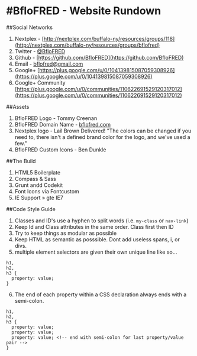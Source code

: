 #BfloFRED - Website Rundown
=========

##Social Networks
1. Nextplex - [http://nextplex.com/buffalo-ny/resources/groups/118](http://nextplex.com/buffalo-ny/resources/groups/bflofred)
2. Twitter - [@BfloFRED](https://twitter.com/BfloFRED)
3. Github - [https://github.com/BfloFRED](https://github.com/BfloFRED)
4. Email - [&#098;&#102;&#108;&#111;&#102;&#114;&#101;&#100;&#064;&#103;&#109;&#097;&#105;&#108;&#046;&#099;&#111;&#109;](&#098;&#102;&#108;&#111;&#102;&#114;&#101;&#100;&#064;&#103;&#109;&#097;&#105;&#108;&#046;&#099;&#111;&#109;)
5. Google+ [https://plus.google.com/u/0/104139815087059308926](https://plus.google.com/u/0/104139815087059308926)
6. Google+ Community [https://plus.google.com/u/0/communities/110622691529120317012](https://plus.google.com/u/0/communities/110622691529120317012)

##Assets
1. BfloFRED Logo - Tommy Creenan
2. BfloFRED Domain Name - [bflofred.com](bflofred.com)
3. Nextplex logo - Lail Brown Delivered!
"The colors can be changed if you need to, there isn't a defined brand color for the logo, and we've used a few."
4. BfloFRED Custom Icons - Ben Dunkle

##The Build
1. HTML5 Boilerplate
2. Compass & Sass
3. Grunt andd Codekit
4. Font Icons via Fontcustom
5. IE Support &raquo; gte IE7

##Code Style Guide
1. Classes and ID's use a hyphen to split words (i.e. ``my-class`` or ``nav-link``)
2. Keep Id and Class attributes in the same order. Class first then ID
3. Try to keep things as modular as possible
4. Keep HTML as semantic as posssible. Dont add useless spans, i, or divs.
5. multiple element selectors are given their own unique line like so…
<pre><code class="code-markup">h1,
h2,
h3 {
  property: value;
}</code></pre>
6. The end of each property within a CSS declaration always ends with a semi-colon.
<pre><code class="code-markup">h1,
h2,
h3 {
  property: value;
  property: value;
  property: value; &lt;!-- end with semi-colon for last property/value pair --&gt;
}</code></pre>